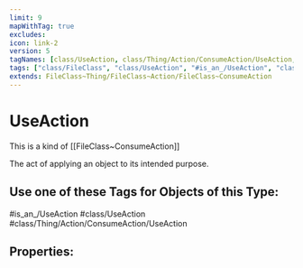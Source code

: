 ```yaml
---
limit: 9
mapWithTag: true
excludes:
icon: link-2
version: 5
tagNames: [class/UseAction, class/Thing/Action/ConsumeAction/UseAction, is_an_/UseAction, schema-org/UseAction]
tags: ["class/FileClass", "class/UseAction", "#is_an_/UseAction", "class/Thing/Action/ConsumeAction/UseAction"]
extends: FileClass~Thing/FileClass~Action/FileClass~ConsumeAction
---
```


# UseAction
This is a kind of [[FileClass~ConsumeAction]]

The act of applying an object to its intended purpose.


## Use one of these Tags for Objects of this Type:

#is_an_/UseAction
#class/UseAction
#class/Thing/Action/ConsumeAction/UseAction

## Properties:


